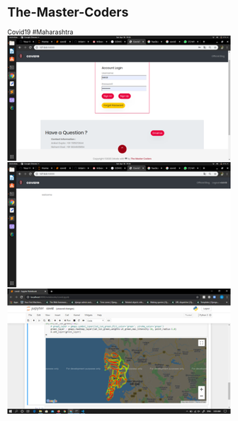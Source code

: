 # The-Master-Coders
Covid19
#Maharashtra
![](Images/1.png?raw=true "Optional Title")
![](Images/2.png?raw=true "Optional Title")
![](Images/3.jpeg?raw=true "Optional Title")
